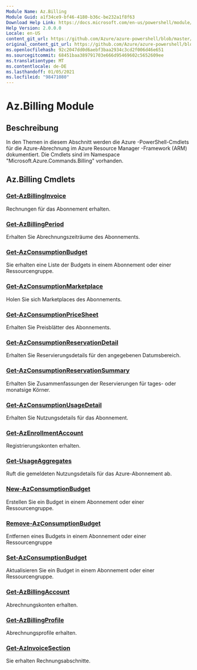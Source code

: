 ```yaml
---
Module Name: Az.Billing
Module Guid: a1f34ce9-bf46-4180-b36c-be232a1f8f63
Download Help Link: https://docs.microsoft.com/en-us/powershell/module/az.billing
Help Version: 2.0.0.0
Locale: en-US
content_git_url: https://github.com/Azure/azure-powershell/blob/master/src/Billing/Billing/help/Az.Billing.md
original_content_git_url: https://github.com/Azure/azure-powershell/blob/master/src/Billing/Billing/help/Az.Billing.md
ms.openlocfilehash: 92c2047dd0d6aebf3baa2934c3cd2f006d46e651
ms.sourcegitcommit: 68451baa389791703e666d95469602c5652609ee
ms.translationtype: MT
ms.contentlocale: de-DE
ms.lasthandoff: 01/05/2021
ms.locfileid: "98471080"
---
```

# Az.Billing Module
## Beschreibung
In den Themen in diesem Abschnitt werden die Azure -PowerShell-Cmdlets für die Azure-Abrechnung im Azure Resource Manager -Framework (ARM) dokumentiert. Die Cmdlets sind im Namespace "Microsoft.Azure.Commands.Billing" vorhanden.

## Az.Billing Cmdlets
### [Get-AzBillingInvoice](Get-AzBillingInvoice.md)
Rechnungen für das Abonnement erhalten.

### [Get-AzBillingPeriod](Get-AzBillingPeriod.md)
Erhalten Sie Abrechnungszeiträume des Abonnements.

### [Get-AzConsumptionBudget](Get-AzConsumptionBudget.md)
Sie erhalten eine Liste der Budgets in einem Abonnement oder einer Ressourcengruppe.

### [Get-AzConsumptionMarketplace](Get-AzConsumptionMarketplace.md)
Holen Sie sich Marketplaces des Abonnements.

### [Get-AzConsumptionPriceSheet](Get-AzConsumptionPriceSheet.md)
Erhalten Sie Preisblätter des Abonnements.

### [Get-AzConsumptionReservationDetail](Get-AzConsumptionReservationDetail.md)
Erhalten Sie Reservierungsdetails für den angegebenen Datumsbereich.

### [Get-AzConsumptionReservationSummary](Get-AzConsumptionReservationSummary.md)
Erhalten Sie Zusammenfassungen der Reservierungen für tages- oder monatsige Körner.

### [Get-AzConsumptionUsageDetail](Get-AzConsumptionUsageDetail.md)
Erhalten Sie Nutzungsdetails für das Abonnement.

### [Get-AzEnrollmentAccount](Get-AzEnrollmentAccount.md)
Registrierungskonten erhalten.

### [Get-UsageAggregates](Get-UsageAggregates.md)
Ruft die gemeldeten Nutzungsdetails für das Azure-Abonnement ab.

### [New-AzConsumptionBudget](New-AzConsumptionBudget.md)
Erstellen Sie ein Budget in einem Abonnement oder einer Ressourcengruppe.

### [Remove-AzConsumptionBudget](Remove-AzConsumptionBudget.md)
Entfernen eines Budgets in einem Abonnement oder einer Ressourcengruppe

### [Set-AzConsumptionBudget](Set-AzConsumptionBudget.md)
Aktualisieren Sie ein Budget in einem Abonnement oder einer Ressourcengruppe.

### [Get-AzBillingAccount](Get-AzBillingAccount.md)
Abrechnungskonten erhalten.

### [Get-AzBillingProfile](Get-AzBillingProfile.md)
Abrechnungsprofile erhalten.

### [Get-AzInvoiceSection](Get-AzInvoiceSection.md)
Sie erhalten Rechnungsabschnitte.

